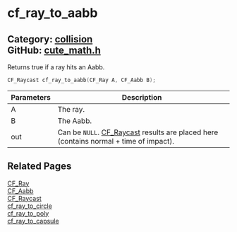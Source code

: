 [//]: # (This file is automatically generated by Cute Framework's docs parser.)
[//]: # (Do not edit this file by hand!)
[//]: # (See: https://github.com/RandyGaul/cute_framework/blob/master/samples/docs_parser.cpp)
[](../header.md ':include')

# cf_ray_to_aabb

Category: [collision](/api_reference?id=collision)  
GitHub: [cute_math.h](https://github.com/RandyGaul/cute_framework/blob/master/include/cute_math.h)  
---

Returns true if a ray hits an Aabb.

```cpp
CF_Raycast cf_ray_to_aabb(CF_Ray A, CF_Aabb B);
```

Parameters | Description
--- | ---
A | The ray.
B | The Aabb.
out | Can be `NULL`. [CF_Raycast](/math/cf_raycast.md) results are placed here (contains normal + time of impact).

## Related Pages

[CF_Ray](/math/cf_ray.md)  
[CF_Aabb](/math/cf_aabb.md)  
[CF_Raycast](/math/cf_raycast.md)  
[cf_ray_to_circle](/collision/cf_ray_to_circle.md)  
[cf_ray_to_poly](/collision/cf_ray_to_poly.md)  
[cf_ray_to_capsule](/collision/cf_ray_to_capsule.md)  
